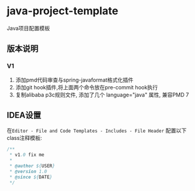 # java-project-template
Java项目配置模板

## 版本说明
### V1
1. 添加pmd代码审查与spring-javaformat格式化插件
2. 添加git hook插件,将上面两个命令放在pre-commit hook执行
3. 复制alibaba p3c规则文件, 添加了几个 language="java" 属性, 兼容PMD 7

## IDEA设置
在`Editor - File and Code Templates - Includes - File Header` 配置以下class注释模板:
```java
/**
 * v1.0 fix me
 * 
 * @author ${USER}
 * @version 1.0
 * @since ${DATE} 
 */
```